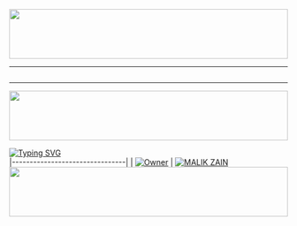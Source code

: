 <img src="https://i.imgur.com/dBaSKWF.gif" height="90" width="100%">

</details>
<hr>
<img src="http://readme-typing-svg.herokuapp.com?color=d1fa02&center=true&vCenter=true&multiline=false&lines=𝐂𝐑𝐄𝐀𝐓𝐄𝐃+𝐁𝐘+👑Laڈla🔥Maلik✨🎭" alt="">
<hr>
<img src="https://i.imgur.com/dBaSKWF.gif" height="90" width="100%">

[![Typing SVG](https://readme-typing-svg.herokuapp.com?font=EB+Garamond&center&color=blue&lines=𝐎𝐖𝐍𝐄𝐑+:+𒁂𓄂❥𝙄𝙩𝙭•𝙇𝙖ڈ𝙡𝙖💥𝙈𝙖ل𝙞𝙠༽༼гՇ࿐)](https://git.io/typing-svg)              
|--------------------------------|
| [![Owner](https://i.ibb.co/TLkwkYQ/temp-image.jpg)](https://github.com/sadiyamin/Alexa/) | [![MALIK ZAIN](https://i.imghippo.com/files/yFpQ9125wYo.jpg)](https://github.com/ladla-malik/LADLA-MALIK-MD)
<img src="https://i.imgur.com/dBaSKWF.gif" height="90" width="100%">
